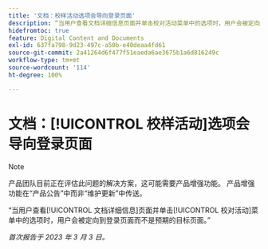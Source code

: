 ```yaml
---
title: '文档：校样活动选项会导向登录页面'
description: “当用户查看文档详细信息页面并单击校对活动菜单中的选项时，用户会被定向到登录页面而不是预期的目标页面。”
hidefromtoc: true
feature: Digital Content and Documents
exl-id: 637fa798-9d23-497c-a50b-e40deaa4fd61
source-git-commit: 2a41264d6f477f51eaeda6ae3675b1a6d816249c
workflow-type: tm+mt
source-wordcount: '114'
ht-degree: 100%

---
```


# 文档：[!UICONTROL 校样活动]选项会导向登录页面

<!--This article is on WF and WFP TOCs-->
<!--Converted to story-->

>[!NOTE]
>
>产品团队目前正在评估此问题的解决方案，这可能需要产品增强功能。 产品增强功能在“产品公告”中而非“维护更新”中传送。

“当用户查看[!UICONTROL 文档详细信息]页面并单击[!UICONTROL 校对活动]菜单中的选项时，用户会被定向到登录页面而不是预期的目标页面。”

_首次报告于 2023 年 3 月 3 日。_
